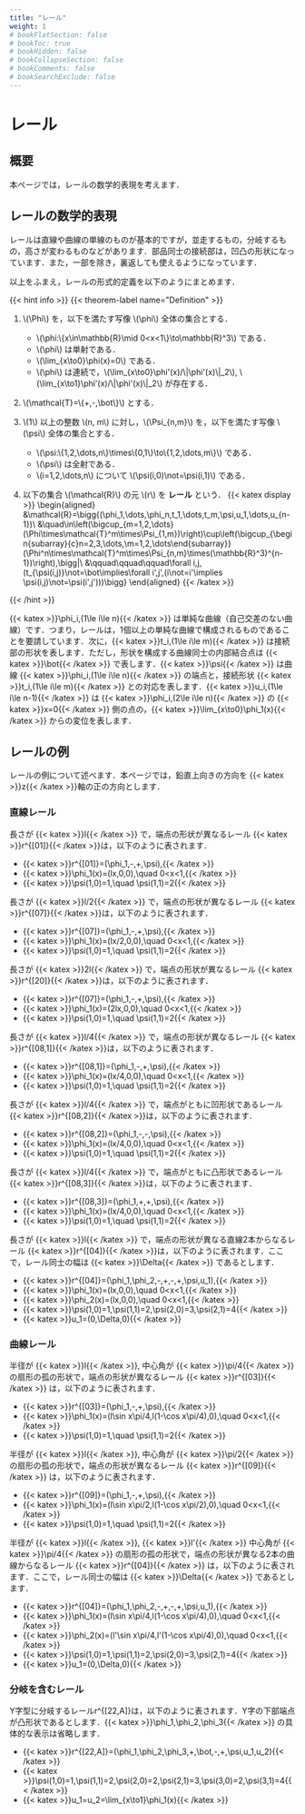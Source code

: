 ```yaml
---
title: "レール"
weight: 1
# bookFlatSection: false
# bookToc: true
# bookHidden: false
# bookCollapseSection: false
# bookComments: false
# bookSearchExclude: false
---
```


# レール

## 概要

本ページでは，レールの数学的表現を考えます．

## レールの数学的表現

レールは直線や曲線の単線のものが基本的ですが，並走するもの，分岐するもの，高さが変わるものなどがあります．部品同士の接続部は，凹凸の形状になっています．また，一部を除き，裏返しても使えるようになっています．

以上をふまえ，レールの形式的定義を以下のようにまとめます．

{{< hint info >}}
{{< theorem-label name="Definition" >}} 
1. \\(\Phi\\) を，以下を満たす写像 \\(\phi\\) 全体の集合とする．
    * \\(\phi:\\{x\in\mathbb{R}\mid 0<x<1\\}\to\mathbb{R}^3\\) である．
    * \\(\phi\\) は単射である．
    * \\(\lim_{x\to0}\phi(x)=0\\) である．
    * \\(\phi\\) は連続で，\\(\lim\_{x\to0}\phi\'(x)/\\|\phi\'(x)\\|_2\\), \\(\lim\_{x\to1}\phi\'(x)/\\|\phi\'(x)\\|_2\\) が存在する．
2. \\(\mathcal{T}=\\{+,-,\bot\\}\\) とする．
3. \\(1\\) 以上の整数 \\(n, m\\) に対し，\\(\Psi_{n,m}\\) を，以下を満たす写像 \\(\psi\\) 全体の集合とする．
    * \\(\psi:\\{1,2,\dots,n\\}\times\\{0,1\\}\to\\{1,2,\dots,m\\}\\) である．
    * \\(\psi\\) は全射である．
    * \\(i=1,2,\dots,n\\) について \\(\psi(i,0)\not=\psi(i,1)\\) である．

4. 以下の集合 \\(\mathcal{R}\\) の元 \\(r\\) を **レール** という．
{{< katex display >}}
\begin{aligned}
&\mathcal{R}=\bigg\{(\phi_1,\dots,\phi_n,t_1,\dots,t_m,\psi,u_1,\dots,u_{n-1})\\
&\quad\in\left(\bigcup_{m=1,2,\dots}(\Phi\times\mathcal{T}^m\times\Psi_{1,m})\right)\cup\left(\bigcup_{\begin{subarray}{c}n=2,3,\dots,\\m=1,2,\dots\end{subarray}}(\Phi^n\times\mathcal{T}^m\times\Psi_{n,m}\times(\mathbb{R}^3)^{n-1})\right)\,\bigg|\\
&\qquad\qquad\qquad\forall i,j\,(t_{\psi(i,j)}\not=\bot\implies\forall i',j'\,(i\not=i'\implies \psi(i,j)\not=\psi(i',j')))\bigg\}
\end{aligned}
{{< /katex >}}

{{< /hint >}}

{{< katex >}}\phi_i\,(1\le i\le n){{< /katex >}} は単純な曲線（自己交差のない曲線）です．つまり，レールは，1個以上の単純な曲線で構成されるものであることを要請しています．次に，{{< katex >}}t_i\,(1\le i\le m){{< /katex >}} は接続部の形状を表します．ただし，形状を構成する曲線同士の内部結合点は {{< katex >}}\bot{{< /katex >}} で表します．{{< katex >}}\psi{{< /katex >}} は曲線 {{< katex >}}\phi_i\,(1\le i\le n){{< /katex >}} の端点と，接続形状 {{< katex >}}t_i\,(1\le i\le m){{< /katex >}} との対応を表します．{{< katex >}}u_i\,(1\le i\le n-1){{< /katex >}} は {{< katex >}}\phi_i\,(2\le i\le n){{< /katex >}} の {{< katex >}}x=0{{< /katex >}} 側の点の，{{< katex >}}\lim_{x\to0}\phi_1(x){{< /katex >}} からの変位を表します．

## レールの例

レールの例について述べます．本ページでは，鉛直上向きの方向を {{< katex >}}z{{< /katex >}}軸の正の方向とします．

### 直線レール

長さが {{< katex >}}l{{< /katex >}} で，端点の形状が異なるレール {{< katex >}}r^{[01]}{{< /katex >}}は，以下のように表されます．
* {{< katex >}}r^{[01]}=(\phi_1,-,+,\psi),{{< /katex >}}
* {{< katex >}}\phi_1(x)=(lx,0,0),\quad 0<x<1,{{< /katex >}}
* {{< katex >}}\psi(1,0)=1,\quad \psi(1,1)=2{{< /katex >}}

長さが {{< katex >}}l/2{{< /katex >}} で，端点の形状が異なるレール {{< katex >}}r^{[07]}{{< /katex >}}は，以下のように表されます．
* {{< katex >}}r^{[07]}=(\phi_1,-,+,\psi),{{< /katex >}}
* {{< katex >}}\phi_1(x)=(lx/2,0,0),\quad 0<x<1,{{< /katex >}}
* {{< katex >}}\psi(1,0)=1,\quad \psi(1,1)=2{{< /katex >}}

長さが {{< katex >}}2l{{< /katex >}} で，端点の形状が異なるレール {{< katex >}}r^{[20]}{{< /katex >}}は，以下のように表されます．
* {{< katex >}}r^{[07]}=(\phi_1,-,+,\psi),{{< /katex >}}
* {{< katex >}}\phi_1(x)=(2lx,0,0),\quad 0<x<1,{{< /katex >}}
* {{< katex >}}\psi(1,0)=1,\quad \psi(1,1)=2{{< /katex >}}

長さが {{< katex >}}l/4{{< /katex >}} で，端点の形状が異なるレール {{< katex >}}r^{[08,1]}{{< /katex >}}は，以下のように表されます．
* {{< katex >}}r^{[08,1]}=(\phi_1,-,+,\psi),{{< /katex >}}
* {{< katex >}}\phi_1(x)=(lx/4,0,0),\quad 0<x<1,{{< /katex >}}
* {{< katex >}}\psi(1,0)=1,\quad \psi(1,1)=2{{< /katex >}}

長さが {{< katex >}}l/4{{< /katex >}} で，端点がともに凹形状であるレール {{< katex >}}r^{[08,2]}{{< /katex >}}は，以下のように表されます．
* {{< katex >}}r^{[08,2]}=(\phi_1,-,-,\psi),{{< /katex >}}
* {{< katex >}}\phi_1(x)=(lx/4,0,0),\quad 0<x<1,{{< /katex >}}
* {{< katex >}}\psi(1,0)=1,\quad \psi(1,1)=2{{< /katex >}}

長さが {{< katex >}}l/4{{< /katex >}} で，端点がともに凸形状であるレール {{< katex >}}r^{[08,3]}{{< /katex >}}は，以下のように表されます．
* {{< katex >}}r^{[08,3]}=(\phi_1,+,+,\psi),{{< /katex >}}
* {{< katex >}}\phi_1(x)=(lx/4,0,0),\quad 0<x<1,{{< /katex >}}
* {{< katex >}}\psi(1,0)=1,\quad \psi(1,1)=2{{< /katex >}}

長さが {{< katex >}}l{{< /katex >}} で，端点の形状が異なる直線2本からなるレール {{< katex >}}r^{[04]}{{< /katex >}}は，以下のように表されます．ここで，レール同士の幅は {{< katex >}}\Delta{{< /katex >}} であるとします．
* {{< katex >}}r^{[04]}=(\phi_1,\phi_2,-,+,-,+,\psi,u_1),{{< /katex >}}
* {{< katex >}}\phi_1(x)=(lx,0,0),\quad 0<x<1,{{< /katex >}}
* {{< katex >}}\phi_2(x)=(lx,0,0),\quad 0<x<1,{{< /katex >}}
* {{< katex >}}\psi(1,0)=1,\psi(1,1)=2,\psi(2,0)=3,\psi(2,1)=4{{< /katex >}}
* {{< katex >}}u_1=(0,\Delta,0){{< /katex >}}

### 曲線レール

半径が {{< katex >}}l{{< /katex >}}, 中心角が {{< katex >}}\pi/4{{< /katex >}} の扇形の孤の形状で，端点の形状が異なるレール {{< katex >}}r^{[03]}{{< /katex >}} は，以下のように表されます．
* {{< katex >}}r^{[03]}=(\phi_1,-,+,\psi),{{< /katex >}}
* {{< katex >}}\phi_1(x)=(l\sin x\pi/4,l(1-\cos x\pi/4),0),\quad 0<x<1,{{< /katex >}}
* {{< katex >}}\psi(1,0)=1,\quad \psi(1,1)=2{{< /katex >}}

半径が {{< katex >}}l{{< /katex >}}, 中心角が {{< katex >}}\pi/2{{< /katex >}} の扇形の孤の形状で，端点の形状が異なるレール {{< katex >}}r^{[09]}{{< /katex >}} は，以下のように表されます．
* {{< katex >}}r^{[09]}=(\phi_1,-,+,\psi),{{< /katex >}}
* {{< katex >}}\phi_1(x)=(l\sin x\pi/2,l(1-\cos x\pi/2),0),\quad 0<x<1,{{< /katex >}}
* {{< katex >}}\psi(1,0)=1,\quad \psi(1,1)=2{{< /katex >}}

半径が {{< katex >}}l{{< /katex >}}, {{< katex >}}l'{{< /katex >}} 中心角が {{< katex >}}\pi/4{{< /katex >}} の扇形の孤の形状で，端点の形状が異なる2本の曲線からなるレール {{< katex >}}r^{[04]}{{< /katex >}} は，以下のように表されます．ここで，レール同士の幅は {{< katex >}}\Delta{{< /katex >}} であるとします．
* {{< katex >}}r^{[04]}=(\phi_1,\phi_2,-,+,-,+,\psi,u_1),{{< /katex >}}
* {{< katex >}}\phi_1(x)=(l\sin x\pi/4,l(1-\cos x\pi/4),0),\quad 0<x<1,{{< /katex >}}
* {{< katex >}}\phi_2(x)=(l'\sin x\pi/4,l'(1-\cos x\pi/4),0),\quad 0<x<1,{{< /katex >}}
* {{< katex >}}\psi(1,0)=1,\psi(1,1)=2,\psi(2,0)=3,\psi(2,1)=4{{< /katex >}}
* {{< katex >}}u_1=(0,\Delta,0){{< /katex >}}

### 分岐を含むレール

Y字型に分岐するレールr^{[22,A]}は，以下のように表されます．Y字の下部端点が凸形状であるとします．{{< katex >}}\phi_1,\phi_2,\phi_3{{< /katex >}} の具体的な表示は省略します．
* {{< katex >}}r^{[22,A]}=(\phi_1,\phi_2,\phi_3,+,\bot,-,+,\psi,u_1,u_2){{< /katex >}}
* {{< katex >}}\psi(1,0)=1,\psi(1,1)=2,\psi(2,0)=2,\psi(2,1)=3,\psi(3,0)=2,\psi(3,1)=4{{< /katex >}}
* {{< katex >}}u_1=u_2=\lim_{x\to1}\phi_1(x){{< /katex >}}

